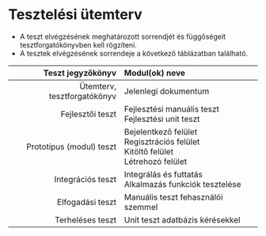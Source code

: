 # Tesztelési ütemterv
- A teszt elvégzésének meghatározott sorrendjét és függőségeit tesztforgatókönyvben kell rögzíteni. 
- A tesztek elvégzésének sorrendeje a következő táblázatban található. 

| Teszt jegyzőkönyv | Modul(ok) neve 
| ---: | :--- 
| Ütemterv, tesztforgatókönyv | Jelenlegi dokumentum
| Fejlesztői teszt | Fejlesztési manuális teszt <br> Fejlesztési unit teszt
| Prototípus (modul) teszt | Bejelentkező felület <br> Regisztrációs felület <br> Kitöltő felület <br> Létrehozó felület
| Integrációs teszt | Integrálás és futtatás <br> Alkalmazás funkciók tesztelése |
| Elfogadási teszt | Manuális teszt fehasználói szemmel
| Terheléses teszt | Unit teszt adatbázis kérésekkel